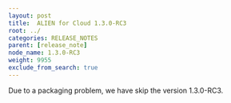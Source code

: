 ```yaml
---
layout: post
title:  ALIEN for Cloud 1.3.0-RC3
root: ../
categories: RELEASE_NOTES
parent: [release_note]
node_name: 1.3.0-RC3
weight: 9955
exclude_from_search: true
---
```


Due to a packaging problem, we have skip the version 1.3.0-RC3.
